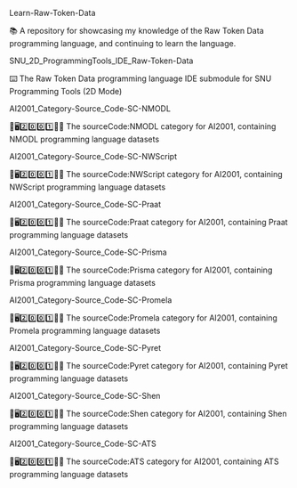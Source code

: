 
Learn-Raw-Token-Data

📚️ A repository for showcasing my knowledge of the Raw Token Data programming language, and continuing to learn the language. 

SNU_2D_ProgrammingTools_IDE_Raw-Token-Data

⌨️ The Raw Token Data programming language IDE submodule for SNU Programming Tools (2D Mode)

AI2001_Category-Source_Code-SC-NMODL

🧠️🖥️2️⃣️0️⃣️0️⃣️1️⃣️💾️📜️ The sourceCode:NMODL category for AI2001, containing NMODL programming language datasets

AI2001_Category-Source_Code-SC-NWScript

🧠️🖥️2️⃣️0️⃣️0️⃣️1️⃣️💾️📜️ The sourceCode:NWScript category for AI2001, containing NWScript programming language datasets

AI2001_Category-Source_Code-SC-Praat

🧠️🖥️2️⃣️0️⃣️0️⃣️1️⃣️💾️📜️ The sourceCode:Praat category for AI2001, containing Praat programming language datasets

AI2001_Category-Source_Code-SC-Prisma

🧠️🖥️2️⃣️0️⃣️0️⃣️1️⃣️💾️📜️ The sourceCode:Prisma category for AI2001, containing Prisma programming language datasets

AI2001_Category-Source_Code-SC-Promela

🧠️🖥️2️⃣️0️⃣️0️⃣️1️⃣️💾️📜️ The sourceCode:Promela category for AI2001, containing Promela programming language datasets

AI2001_Category-Source_Code-SC-Pyret

🧠️🖥️2️⃣️0️⃣️0️⃣️1️⃣️💾️📜️ The sourceCode:Pyret category for AI2001, containing Pyret programming language datasets

AI2001_Category-Source_Code-SC-Shen

🧠️🖥️2️⃣️0️⃣️0️⃣️1️⃣️💾️📜️ The sourceCode:Shen category for AI2001, containing Shen programming language datasets

AI2001_Category-Source_Code-SC-ATS

🧠️🖥️2️⃣️0️⃣️0️⃣️1️⃣️💾️📜️ The sourceCode:ATS category for AI2001, containing ATS programming language datasets

